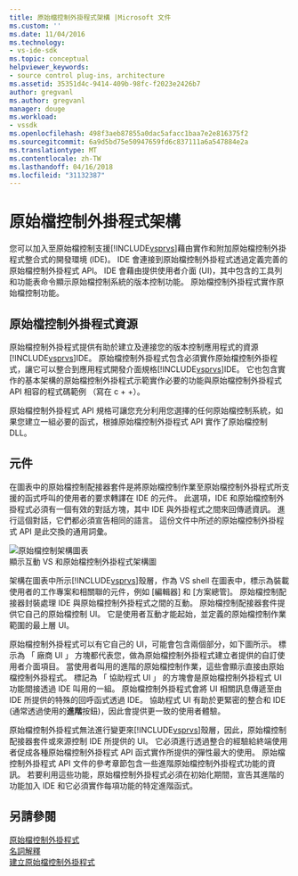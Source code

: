 ```yaml
---
title: 原始檔控制外掛程式架構 |Microsoft 文件
ms.custom: ''
ms.date: 11/04/2016
ms.technology:
- vs-ide-sdk
ms.topic: conceptual
helpviewer_keywords:
- source control plug-ins, architecture
ms.assetid: 35351d4c-9414-409b-98fc-f2023e2426b7
author: gregvanl
ms.author: gregvanl
manager: douge
ms.workload:
- vssdk
ms.openlocfilehash: 498f3aeb87855a0dac5afacc1baa7e2e816375f2
ms.sourcegitcommit: 6a9d5bd75e50947659fd6c837111a6a547884e2a
ms.translationtype: MT
ms.contentlocale: zh-TW
ms.lasthandoff: 04/16/2018
ms.locfileid: "31132387"
---
```

# <a name="source-control-plug-in-architecture"></a>原始檔控制外掛程式架構
您可以加入至原始檔控制支援[!INCLUDE[vsprvs](../../code-quality/includes/vsprvs_md.md)]藉由實作和附加原始檔控制外掛程式整合式的開發環境 (IDE)。 IDE 會連接到原始檔控制外掛程式透過定義完善的原始檔控制外掛程式 API。 IDE 會藉由提供使用者介面 (UI)，其中包含的工具列和功能表命令顯示原始檔控制系統的版本控制功能。 原始檔控制外掛程式實作原始檔控制功能。  
  
## <a name="source-control-plug-in-resources"></a>原始檔控制外掛程式資源  
 原始檔控制外掛程式提供有助於建立及連接您的版本控制應用程式的資源[!INCLUDE[vsprvs](../../code-quality/includes/vsprvs_md.md)]IDE。 原始檔控制外掛程式包含必須實作原始檔控制外掛程式，讓它可以整合到應用程式開發介面規格[!INCLUDE[vsprvs](../../code-quality/includes/vsprvs_md.md)]IDE。 它也包含實作的基本架構的原始檔控制外掛程式示範實作必要的功能與原始檔控制外掛程式 API 相容的程式碼範例 （寫在 c + +）。  
  
 原始檔控制外掛程式 API 規格可讓您充分利用您選擇的任何原始檔控制系統，如果您建立一組必要的函式，根據原始檔控制外掛程式 API 實作了原始檔控制 DLL。  
  
## <a name="components"></a>元件  
 在圖表中的原始檔控制配接器套件是將原始檔控制作業至原始檔控制外掛程式所支援的函式呼叫的使用者的要求轉譯在 IDE 的元件。 此選項，IDE 和原始檔控制外掛程式必須有一個有效的對話方塊，其中 IDE 與外掛程式之間來回傳遞資訊。 進行這個對話，它們都必須宣告相同的語言。 這份文件中所述的原始檔控制外掛程式 API 是此交換的通用詞彙。  
  
 ![原始檔控制架構圖表](../../extensibility/internals/media/vs_sccsdk_plug_in_arch.gif "vs_sccsdk_plug_in_arch")  
顯示互動 VS 和原始檔控制外掛程式架構圖  
  
 架構在圖表中所示[!INCLUDE[vsprvs](../../code-quality/includes/vsprvs_md.md)]殼層，作為 VS shell 在圖表中，標示為裝載使用者的工作專案和相關聯的元件，例如 [編輯器] 和 [方案總管]。 原始檔控制配接器封裝處理 IDE 與原始檔控制外掛程式之間的互動。 原始檔控制配接器套件提供它自己的原始檔控制 UI。 它是使用者互動才能起始，並定義的原始檔控制作業範圍的最上層 UI。  
  
 原始檔控制外掛程式可以有它自己的 UI，可能會包含兩個部分，如下圖所示。 標示為 「 廠商 UI 」 方塊都代表您，做為原始檔控制外掛程式建立者提供的自訂使用者介面項目。 當使用者叫用的進階的原始檔控制作業，這些會顯示直接由原始檔控制外掛程式。 標記為 「 協助程式 UI 」 的方塊會是原始檔控制外掛程式 UI 功能間接透過 IDE 叫用的一組。 原始檔控制外掛程式會將 UI 相關訊息傳遞至由 IDE 所提供的特殊的回呼函式透過 IDE。 協助程式 UI 有助於更緊密的整合和 IDE (通常透過使用的**進階**按鈕)，因此會提供更一致的使用者體驗。  
  
 原始檔控制外掛程式無法進行變更來[!INCLUDE[vsprvs](../../code-quality/includes/vsprvs_md.md)]殼層，因此，原始檔控制配接器套件或來源控制 IDE 所提供的 UI。 它必須進行透過整合的經驗給終端使用者促成各種原始檔控制外掛程式 API 函式實作所提供的彈性最大的使用。 原始檔控制外掛程式 API 文件的參考章節包含一些進階原始檔控制外掛程式功能的資訊。 若要利用這些功能，原始檔控制外掛程式必須在初始化期間，宣告其進階的功能加入 IDE 和它必須實作每項功能的特定進階函式。  
  
## <a name="see-also"></a>另請參閱  
 [原始檔控制外掛程式](../../extensibility/source-control-plug-ins.md)   
 [名詞解釋](../../extensibility/source-control-plug-in-glossary.md)   
 [建立原始檔控制外掛程式](../../extensibility/internals/creating-a-source-control-plug-in.md)
